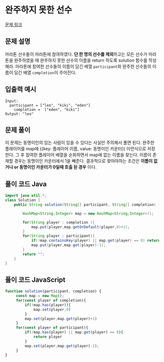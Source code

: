 # 완주하지 못한 선수


[문제 링크](https://programmers.co.kr/learn/courses/30/lessons/42576)

## 문제 설명

마라톤 선수들이 마라톤에 참여하였다. **단 한 명의 선수를 제외**하고는 모든 선수가 마라톤을 완주하였을 때 완주하지 못한 선수의 이름을 return 하도록 solution 함수를 작성해라.
마라톤에 참여한 선수들의 이름이 담긴 배열 `participant`와 완주한 선수들의 이름이 담긴 배열 `completion`이 주어진다.

## 입출력 예시

```
Input:
  participant = ["leo", "kiki", "eden"]
	completion =  ["eden", "kiki"]
Output: "leo"
```

## 문제 풀이

이 문제는 동명이인의 있는 사람이 있을 수 있다는 사실만 주의해서 풀면 된다. 완주한 플레이어를 map에 ({key: 플레이어 이름, value: 동명이인 카운터}) 이런식으로 저장 한다.
그 후 참여한 플레이어 배열을 순회하면서 map에 없는 이름을 찾는다. 이름이 존재할 경우는 동명이인 카운터에서 1을 빼준다. 결과적으로 찾아야하는 조건은 **이름이 없거나 or 동명이인 카운터가 0일때 호출 된 경우** 이다. 

## 풀이 코드 Java

```java
import java.util.*;
class Solution {
    public String solution(String[] participant, String[] completion) {

        HashMap<String,Integer> map = new HashMap<String,Integer>();

        for(String player : completion ){
            map.put(player,map.getOrDefault(player,0)+1);
        }
        for(String player : participant){
            if(!map.containsKey(player) || map.get(player) == 0) return player;
            map.put(player,map.get(player)-1);
        }
        return "";
    }
}
```

## 풀이 코드 JavaScript

```js
function solution(participant, completion) {
     const map = new Map();
     for(const player of completion){
         if(!map.has(player)){
             map.set(player,0)
         }
         map.set(player,map.get(player)+1)
     }
     for(const player of participant){
         if(!map.has(player) || map.get(player) == 0){
             return player
         }
         map.set(player,map.get(player)-1);
     } 
}
```
